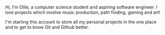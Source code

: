 Hi, I’m Ollie, a computer science student and aspiring software engineer.
I love projects which involve music production, path finding, gaming and art!

I'm starting this account to store all my personal projects in the one place 
and to get to know Git and Github better.

